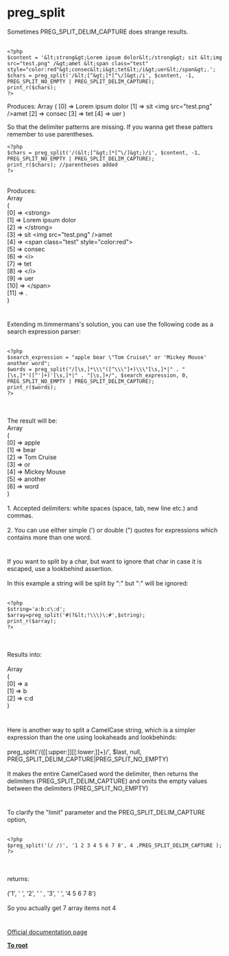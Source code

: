 # preg_split



Sometimes PREG_SPLIT_DELIM_CAPTURE does strange results.<br><br>

```
<?php
$content = '&lt;strong&gt;Lorem ipsum dolor&lt;/strong&gt; sit &lt;img src="test.png" /&gt;amet &lt;span class="test" style="color:red"&gt;consec&lt;i&gt;tet&lt;/i&gt;uer&lt;/span&gt;.';
$chars = preg_split('/&lt;[^&gt;]*[^\/]&gt;/i', $content, -1, PREG_SPLIT_NO_EMPTY | PREG_SPLIT_DELIM_CAPTURE);
print_r($chars);
?>
```

Produces:
Array
(
    [0] => Lorem ipsum dolor
    [1] =>  sit &lt;img src="test.png" /&gt;amet 
    [2] => consec
    [3] => tet
    [4] => uer
)

So that the delimiter patterns are missing. If you wanna get these patters remember to use parentheses.



```
<?php
$chars = preg_split('/(&lt;[^&gt;]*[^\/]&gt;)/i', $content, -1, PREG_SPLIT_NO_EMPTY | PREG_SPLIT_DELIM_CAPTURE);
print_r($chars); //parentheses added
?>
```
<br>Produces:<br>Array<br>(<br>    [0] =&gt; &lt;strong&gt;<br>    [1] =&gt; Lorem ipsum dolor<br>    [2] =&gt; &lt;/strong&gt;<br>    [3] =&gt;  sit &lt;img src="test.png" /&gt;amet <br>    [4] =&gt; &lt;span class="test" style="color:red"&gt;<br>    [5] =&gt; consec<br>    [6] =&gt; &lt;i&gt;<br>    [7] =&gt; tet<br>    [8] =&gt; &lt;/i&gt;<br>    [9] =&gt; uer<br>    [10] =&gt; &lt;/span&gt;<br>    [11] =&gt; .<br>)  

#

Extending m.timmermans&apos;s solution, you can use the following code as a search expression parser:<br><br>

```
<?php
$search_expression = "apple bear \"Tom Cruise\" or 'Mickey Mouse' another word";
$words = preg_split("/[\s,]*\\\"([^\\\"]+)\\\"[\s,]*|" . "[\s,]*'([^']+)'[\s,]*|" . "[\s,]+/", $search_expression, 0, PREG_SPLIT_NO_EMPTY | PREG_SPLIT_DELIM_CAPTURE);
print_r($words);
?>
```
<br><br>The result will be:<br>Array<br>(<br>    [0] =&gt; apple<br>    [1] =&gt; bear<br>    [2] =&gt; Tom Cruise<br>    [3] =&gt; or<br>    [4] =&gt; Mickey Mouse<br>    [5] =&gt; another<br>    [6] =&gt; word<br>)<br><br>1. Accepted delimiters: white spaces (space, tab, new line etc.) and commas.<br><br>2. You can use either simple (&apos;) or double (") quotes for expressions which contains more than one word.  

#

If you want to split by a char, but want to ignore that char in case it is escaped, use a lookbehind assertion.<br><br>In this example a string will be split by ":" but "\:" will be ignored:<br><br>

```
<?php
$string='a:b:c\:d';
$array=preg_split('#(?&lt;!\\\)\:#',$string);
print_r($array);
?>
```
<br><br>Results into:<br><br>Array<br>(<br>    [0] =&gt; a<br>    [1] =&gt; b<br>    [2] =&gt; c\:d<br>)  

#

Here is another way to split a CamelCase string, which is a simpler expression than the one using lookaheads and lookbehinds: <br><br>preg_split(&apos;/([[:upper:]][[:lower:]]+)/&apos;, $last, null, PREG_SPLIT_DELIM_CAPTURE|PREG_SPLIT_NO_EMPTY)<br><br>It makes the entire CamelCased word the delimiter, then returns the delimiters (PREG_SPLIT_DELIM_CAPTURE) and omits the empty values between the delimiters (PREG_SPLIT_NO_EMPTY)  

#

To clarify the "limit" parameter and the PREG_SPLIT_DELIM_CAPTURE option,<br><br>

```
<?php
$preg_split('(/ /)', '1 2 3 4 5 6 7 8', 4 ,PREG_SPLIT_DELIM_CAPTURE );
?>
```
<br><br>returns:<br><br>(&apos;1&apos;, &apos; &apos;, &apos;2&apos;, &apos; &apos; , &apos;3&apos;, &apos; &apos;, &apos;4 5 6 7 8&apos;)<br><br>So you actually get 7 array items not 4  

#

[Official documentation page](https://www.php.net/manual/en/function.preg-split.php)

**[To root](/README.md)**